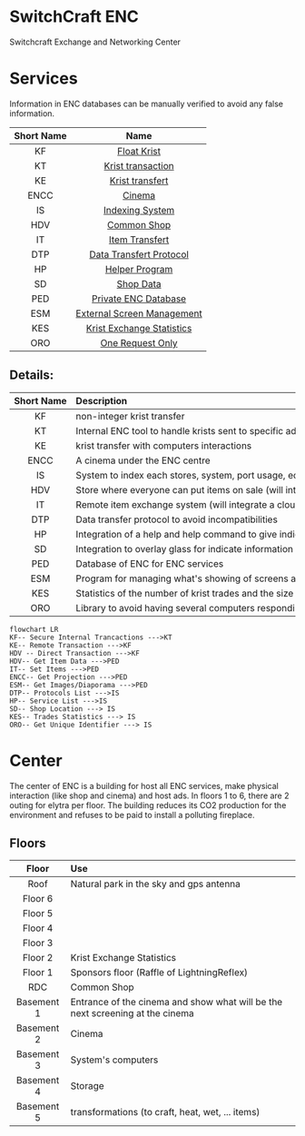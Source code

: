 # SwitchCraft ENC
Switchcraft Exchange and Networking Center
# Services
Information in ENC databases can be manually verified to avoid any false information.
  
|Short Name|Name| 
 |:-:|:-:| 
 |KF|[Float Krist](https://github.com/SmallGolem/SwitchCraft-ENC-Programs/tree/main/KF)|
 |KT|[Krist transaction](https://github.com/SmallGolem/SwitchCraft-ENC-Programs/tree/main/KT)| 
 |KE|[Krist transfert](https://github.com/SmallGolem/SwitchCraft-ENC-Programs/tree/main/KE)| 
 |ENCC|[Cinema](https://github.com/SmallGolem/SwitchCraft-ENC-Programs/tree/main/ENCC)| 
 |IS|[Indexing System](https://github.com/SmallGolem/SwitchCraft-ENC-Programs/tree/main/IS)| 
 |HDV|[Common Shop](https://github.com/SmallGolem/SwitchCraft-ENC-Programs/tree/main/HDV)| 
 |IT|[Item Transfert](https://github.com/SmallGolem/SwitchCraft-ENC-Programs/tree/main/IT)|
 |DTP|[Data Transfert Protocol](https://github.com/SmallGolem/SwitchCraft-ENC-Programs/tree/main/DTP)|
 |HP|[Helper Program](https://github.com/SmallGolem/SwitchCraft-ENC-Programs/tree/main/HP)|
 |SD|[Shop Data](https://github.com/SmallGolem/SwitchCraft-ENC-Programs/tree/main/SD)|
 |PED|[Private ENC Database](https://github.com/SmallGolem/SwitchCraft-ENC-Programs/tree/main/PED)|
 |ESM|[External Screen Management](https://github.com/SmallGolem/SwitchCraft-ENC-Programs/tree/main/ESM)|
 |KES|[Krist Exchange Statistics](https://github.com/SmallGolem/SwitchCraft-ENC-Programs/tree/main/KES)|
 |ORO|[One Request Only](https://github.com/SmallGolem/SwitchCraft-ENC-Programs/tree/main/ORO)|
  
## Details: 

|Short Name|Description|Requirements| 
 |:-:|:-|:-:| 
 |KF|non-integer krist transfer|KT| 
 |KT|Internal ENC tool to handle krists sent to specific adress| 
 |KE|krist transfer with computers interactions|KF| 
 |ENCC|A cinema under the ENC centre|PED|
 |IS|System to index each stores, system, port usage, ect| 
 |HDV|Store where everyone can put items on sale (will integrate an auction system)|PED, KF|
 |IT|Remote item exchange system (will integrate a cloud for items)| 
 |DTP|Data transfer protocol to avoid incompatibilities|IS| 
 |HP|Integration of a help and help command to give indications on the operation of switchcraft and these stores, system, ect|IS|
 |SD|Integration to overlay glass for indicate information for specific shop on player is at front of him|IS|
 |PED|Database of ENC for ENC services||
 |ESM|Program for managing what's showing of screens at front of ENC|PED|
 |KES|Statistics of the number of krist trades and the size of the krist trades from the last krist trades||
 |ORO|Library to avoid having several computers responding to a single request|IS|
 
  
```mermaid
flowchart LR
KF-- Secure Internal Trancactions --->KT
KE-- Remote Transaction --->KF
HDV -- Direct Transaction --->KF
HDV-- Get Item Data --->PED
IT-- Set Items --->PED
ENCC-- Get Projection --->PED
ESM-- Get Images/Diaporama --->PED
DTP-- Protocols List --->IS
HP-- Service List --->IS
SD-- Shop Location ---> IS
KES-- Trades Statistics ---> IS
ORO-- Get Unique Identifier ---> IS
```

# Center
The center of ENC is a building for host all ENC services, make physical interaction (like shop and cinema) and host ads.
In floors 1 to 6, there are 2 outing for elytra per floor.
The building reduces its CO2 production for the environment and refuses to be paid to install a polluting fireplace.
## Floors
|Floor|Use|
|:-:|:-|
|Roof|Natural park in the sky and gps antenna|
|Floor 6||
|Floor 5||
|Floor 4||
|Floor 3||
|Floor 2|Krist Exchange Statistics|
|Floor 1|Sponsors floor (Raffle of LightningReflex)|
|RDC|Common Shop|
|Basement 1|Entrance of the cinema and show what will be the next screening at the cinema|
|Basement 2|Cinema|
|Basement 3|System's computers|
|Basement 4|Storage|
|Basement 5|transformations (to craft, heat, wet, ... items)|
